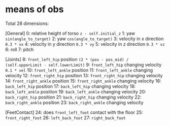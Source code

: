 # means of obs

Total 28 dimensions:

[General]
0: relative height of torso `z - self.initial_z`
1: yaw `sin(angle_to_target)`
2: yaw `cos(angle_to_target)`
3: velocity in x direction `0.3 * vx`
4: velocity in y direction `0.3 * vy`
5: velocity in z direction `0.3 * vz`
6: roll
7: pitch

[Joints]
8: `front_left_hip` position `(2 * (pos - pos_mid) / (self.upperLimit - self.lowerLimit)`
9: `front_left_hip` changing velocity `0.1 * vel`
10: `front_left_ankle` position
11: `front_left_ankle` changing velocity
12: `front_right_hip` position
13: `front_right_hip` changing velocity
14: `front_right_ankle` position
15: `front_right_ankle` changing velocity
16: `back_left_hip` position
17: `back_left_hip` changing velocity
18: `back_left_ankle` position
19: `back_left_ankle` changing velocity
20: `back_right_hip` position
21: `back_right_hip` changing velocity
22: `back_right_ankle` position
23: `back_right_ankle` changing velocity

[FeetContact]
24: does `front_left_foot` contact with the floor 
25: `front_right_foot`
26: `left_back_foot`
27: `right_back_foot`